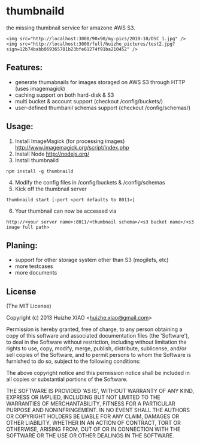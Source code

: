 thumbnaild
==========

the missing thumbnail service for amazone AWS S3.


```
<img src="http://localhost:3000/90x90/my-pics/2010-10/DSC_1.jpg" />
<img src="http://localhost:3000/full/huizhe_pictures/test2.jpg?sign=12b74babb069365781b23bfe61274f91ba210452" />
```

## Features:
* generate thumabnails for images storaged on AWS S3 through HTTP (uses imagemagick)
* caching support on both hard-disk & S3
* multi bucket & account support (checkout /config/buckets/)
* user-defined thumbanil schemas support (checkout /config/schemas/)

## Usage:

1. Install ImageMagick (for processing images)
  http://www.imagemagick.org/script/index.php
2. Install Node
  http://nodejs.org/
3. Install thumbnaild
```
npm install -g thumbnaild
```
4. Modify the config files in /config/buckets & /config/schemas
5. Kick off the thumbnail server
```
thumbnaild start [-port <port defaults to 8011>]
```
6. Your thumbnail can now be accessed via
```
http://<your server name>:8011/<thumbnail schema>/<s3 bucket name>/<s3 image full path>
```



## Planing:
* support for other storage system other than S3 (mogilefs, etc)
* more testcases
* more documents
## License 

(The MIT License)

Copyright (c) 2013 Huizhe XIAO &lt;huizhe.xiao@gmail.com&gt;

Permission is hereby granted, free of charge, to any person obtaining
a copy of this software and associated documentation files (the
'Software'), to deal in the Software without restriction, including
without limitation the rights to use, copy, modify, merge, publish,
distribute, sublicense, and/or sell copies of the Software, and to
permit persons to whom the Software is furnished to do so, subject to
the following conditions:

The above copyright notice and this permission notice shall be
included in all copies or substantial portions of the Software.

THE SOFTWARE IS PROVIDED 'AS IS', WITHOUT WARRANTY OF ANY KIND,
EXPRESS OR IMPLIED, INCLUDING BUT NOT LIMITED TO THE WARRANTIES OF
MERCHANTABILITY, FITNESS FOR A PARTICULAR PURPOSE AND NONINFRINGEMENT.
IN NO EVENT SHALL THE AUTHORS OR COPYRIGHT HOLDERS BE LIABLE FOR ANY
CLAIM, DAMAGES OR OTHER LIABILITY, WHETHER IN AN ACTION OF CONTRACT,
TORT OR OTHERWISE, ARISING FROM, OUT OF OR IN CONNECTION WITH THE
SOFTWARE OR THE USE OR OTHER DEALINGS IN THE SOFTWARE.